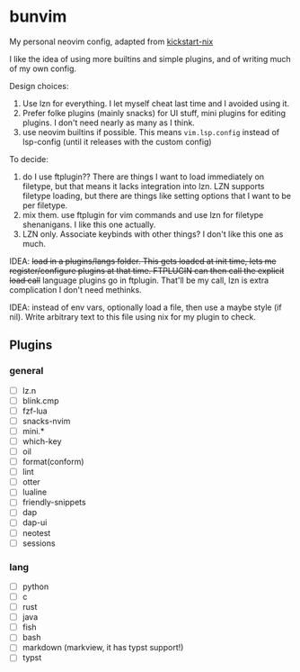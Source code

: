 # bunvim
My personal neovim config, adapted from [kickstart-nix](https://github.com/nix-community/kickstart-nix.nvim)

I like the idea of using more builtins and simple plugins, and of writing much of my own config.


Design choices:
1. Use lzn for everything. I let myself cheat last time and I avoided using it.
2. Prefer folke plugins (mainly snacks) for UI stuff, mini plugins for editing plugins. I don't need nearly as many as I think.
3. use neovim builtins if possible. This means `vim.lsp.config` instead of lsp-config (until it releases with the custom config)

To decide:
1. do I use ftplugin?? There are things I want to load immediately on filetype, but that means it lacks integration into lzn. LZN supports filetype loading, but there are things like setting options that I want to be per filetype.
  1. mix them. use ftplugin for vim commands and use lzn for filetype shenanigans. I like this one actually.
  2. LZN only. Associate keybinds with other things? I don't like this one as much.

IDEA:
~~load in a plugins/langs folder. This gets loaded at init time, lets me register/configure plugins at that time. FTPLUGIN can then call the explicit load call~~
language plugins go in ftplugin. That'll be my call, lzn is extra complication I don't need methinks.


IDEA:
instead of env vars, optionally load a file, then use a maybe style (if nil). Write arbitrary text to this file using nix for my plugin to check.



## Plugins
### general
- [ ] lz.n 
- [ ] blink.cmp
- [ ] fzf-lua
- [ ] snacks-nvim
- [ ] mini.*
- [ ] which-key
- [ ] oil
- [ ] format(conform)
- [ ] lint
- [ ] otter
- [ ] lualine
- [ ] friendly-snippets
- [ ] dap
- [ ] dap-ui
- [ ] neotest
- [ ] sessions

### lang
- [ ] python
- [ ] c
- [ ] rust
- [ ] java
- [ ] fish
- [ ] bash
- [ ] markdown (markview, it has typst support!)
- [ ] typst
